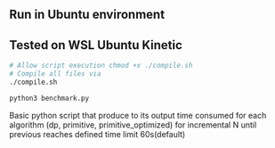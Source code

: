 ## Run in Ubuntu environment
## Tested on WSL Ubuntu Kinetic

```bash
# Allow script execution chmod +x ./compile.sh
# Compile all files via
./compile.sh
```

```bash
python3 benchmark.py
```
Basic python script that produce to its output time consumed for each algorithm (dp, primitive, primitive_optimized) for incremental N until previous reaches defined time limit 60s(default)
